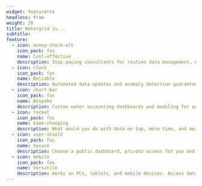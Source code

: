```yaml
---
widget: featurette
headless: true
weight: 20
title: Watergrid is...
subtitle: 
feature:
  - icon: money-check-alt
    icon_pack: fas
    name: Cost-effective 
    description: Stop paying consultants for routine data management. Automate with Watergrid microservices and focus on the bigger picture.
  - icon: clock
    icon_pack: fas
    name: Reliable
    description: Automated data updates and anomaly detection guarantee you're always prepared to make decisions.
  - icon: chart-bar
    icon_pack: fas
    name: Bespoke
    description: Custom water accounting dashboards and modeling for any use case.
  - icon: rocket
    icon_pack: fas
    name: Game-changing
    description: What would you do with data on tap, more time, and more budget?  
  - icon: user-shield
    icon_pack: fas
    name: Secure
    description: Choose a public dashboard, private access for you and your team, or both.
  - icon: mobile
    icon_pack: fas
    name: Versatile
    description: Works on PCs, tablets, and mobile devices. Access data from the office, field, or wherever life takes you.
---
```

